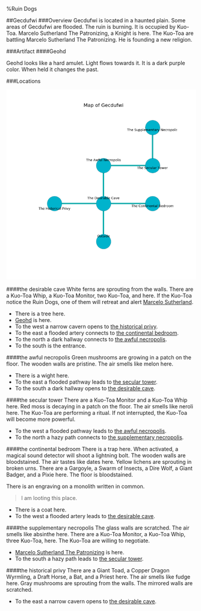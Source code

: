%Ruin Dogs

##Gecdufwi
###Overview
Gecdufwi is located in a haunted plain. Some areas of Gecdufwi are flooded. The ruin is burning. It is occupied by Kuo-Toa. <a name="Marcelo-Sutherland-The-Patronizing"></a>Marcelo Sutherland The Patronizing, a Knight is here. The Kuo-Toa are battling Marcelo Sutherland The Patronizing. He  is founding a new religion. 



###Artifact
####<a name="Geohd"></a>Geohd


Geohd looks like a hard amulet. Light flows towards it. It is a dark purple color. When held it changes the past. 





###Locations


![](../v2/images/Gecdufwi.png)

####<a name="the-desirable-cave"></a>the desirable cave
White ferns are sprouting from the walls. There are a Kuo-Toa Whip, a Kuo-Toa Monitor, two Kuo-Toa, and  here. If the Kuo-Toa notice the Ruin Dogs, one of them will retreat and alert [Marcelo Sutherland](#Marcelo-Sutherland). 



* There is a tree here.
* [Geohd](#Geohd) is here.
* To the west a narrow cavern opens to [the historical privy](#the-historical-privy).
* To the east a flooded artery connects to [the continental bedroom](#the-continental-bedroom).
* To the north a dark hallway connects to [the awful necropolis](#the-awful-necropolis).
* To the south is the entrance.


####<a name="the-awful-necropolis"></a>the awful necropolis
Green mushrooms are growing in a patch on the floor. The wooden walls are pristine. The air smells like melon here. 



* There is a wight here.
* To the east a flooded pathway leads to [the secular tower](#the-secular-tower).
* To the south a dark hallway opens to [the desirable cave](#the-desirable-cave).


####<a name="the-secular-tower"></a>the secular tower
There are a Kuo-Toa Monitor and a Kuo-Toa Whip here. Red moss is decaying in a patch on the floor. The air smells like neroli here. The Kuo-Toa are performing a ritual. If not interrupted, the Kuo-Toa will become more powerful. 



* To the west a flooded pathway leads to [the awful necropolis](#the-awful-necropolis).
* To the north a hazy path connects to [the supplementary necropolis](#the-supplementary-necropolis).


####<a name="the-continental-bedroom"></a>the continental bedroom
There is a trap here. When activated, a magical sound detector will shoot a lightning bolt. The wooden walls are bloodstained. The air tastes like dates here. Yellow lichens are sprouting in broken urns. There are a Gargoyle, a Swarm of Insects, a Dire Wolf, a Giant Badger, and a Pixie here. The floor is bloodstained. 

There is an engraving on a monolith written in common. 

> I am looting this place.
>


* There is a coat here.
* To the west a flooded artery leads to [the desirable cave](#the-desirable-cave).


####<a name="the-supplementary-necropolis"></a>the supplementary necropolis
The glass walls are scratched. The air smells like absinthe here. There are a Kuo-Toa Monitor, a Kuo-Toa Whip, three Kuo-Toa,  here. The Kuo-Toa are willing to negotiate. 



* [Marcelo Sutherland The Patronizing](#Marcelo-Sutherland-The-Patronizing) is here.
* To the south a hazy path leads to [the secular tower](#the-secular-tower).


####<a name="the-historical-privy"></a>the historical privy
There are a Giant Toad, a Copper Dragon Wyrmling, a Draft Horse, a Bat, and a Priest here. The air smells like fudge here. Gray mushrooms are sprouting from the walls. The mirrored walls are scratched. 



* To the east a narrow cavern opens to [the desirable cave](#the-desirable-cave).


